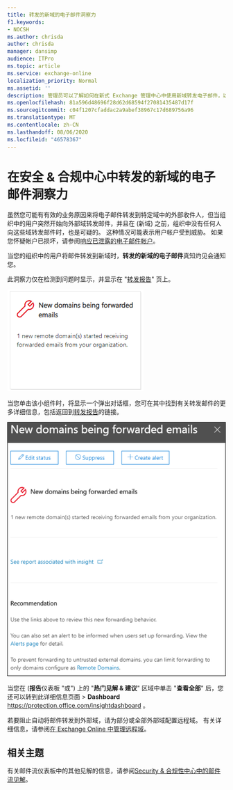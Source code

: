 ```yaml
---
title: 转发的新域的电子邮件洞察力
f1.keywords:
- NOCSH
ms.author: chrisda
author: chrisda
manager: dansimp
audience: ITPro
ms.topic: article
ms.service: exchange-online
localization_priority: Normal
ms.assetid: ''
description: 管理员可以了解如何在新式 Exchange 管理中心中使用新域转发电子邮件，以调查其组织中的用户是否将邮件转发到从未转发到的外部域。
ms.openlocfilehash: 81a596d48696f28d62d68594f27081435487d17f
ms.sourcegitcommit: c04f1207cfaddac2a9abef38967c17d689756a96
ms.translationtype: MT
ms.contentlocale: zh-CN
ms.lasthandoff: 08/06/2020
ms.locfileid: "46578367"
---
```

# <a name="new-domains-being-forwarded-email-insight-in-the-security--compliance-center"></a>在安全 & 合规中心中转发的新域的电子邮件洞察力

虽然您可能有有效的业务原因来将电子邮件转发到特定域中的外部收件人，但当组织中的用户突然开始向外部域转发邮件，并且在 (新域) 之前，组织中没有任何人向这些域转发邮件时，也是可疑的。 这种情况可能表示用户帐户受到威胁。 如果您怀疑帐户已损坏，请参阅[响应已泄露的电子邮件帐户](https://docs.microsoft.com/microsoft-365/security/office-365-security/responding-to-a-compromised-email-account)。

当您的组织中的用户将邮件转发到新域时，**转发的新域的电子邮件**真知灼见会通知您。

此洞察力仅在检测到问题时显示，并显示在 "[转发报告](view-mail-flow-reports.md#forwarding-report)" 页上。

![转发的新域的电子邮件洞察力](../../media/mfi-new-domains-being-forwarded.png)

当您单击该小组件时，将显示一个弹出对话框，您可在其中找到有关转发邮件的更多详细信息，包括返回到[转发报告](view-mail-flow-reports.md#forwarding-report)的链接。

![单击正在转发的新域的电子邮件洞察力之后显示的详细信息浮出控件](../../media/mfi-new-domains-being-forwarded-details.png)

当您在 (**报告**仪表板 "或") 上的 "**热门见解 & 建议**" 区域中单击 "**查看全部**" 后，您还可以转到此详细信息页面 \> **Dashboard** <https://protection.office.com/insightdashboard> 。

若要阻止自动将邮件转发到外部域，请为部分或全部外部域配置远程域。 有关详细信息，请参阅[在 Exchange Online 中管理远程域](https://docs.microsoft.com/Exchange/mail-flow-best-practices/remote-domains/manage-remote-domains)。

## <a name="related-topics"></a>相关主题

有关邮件流仪表板中的其他见解的信息，请参阅[Security & 合规性中心中的邮件流见解](mail-flow-insights-v2.md)。
